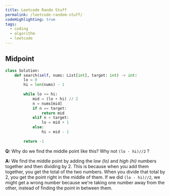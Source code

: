```yaml
---
title: Leetcode Rando Stuff
permalink: /leetcode-random-stuff/
codeHighlighting: true
tags: 
  - coding
  - algorithm
  - leetcode
---
```

## Midpoint

```python
class Solution:
    def search(self, nums: List[int], target: int) -> int:
        lo = 0
        hi = len(nums) - 1
        
        while lo <= hi:
            mid = (lo + hi) // 2
            n = nums[mid] 
            if n == target:
                return mid
            elif n < target:
                lo = mid + 1
            else:
                hi = mid - 1
        
        return -1
```

**Q:** Why do we find the middle point like this? Why not `(lo - hi)//2` ?

**A:** We find the middle point by adding the _low (lo)_ and _high (hi)_ numbers together and then dividing by 2. This is because when you add them together, you get the total of the two numbers. When you divide that total by 2, you get the point right in the middle of them. If we did `(lo - hi)//2`, we might get a wrong number because we're taking one number away from the other, instead of finding the point in between them.
